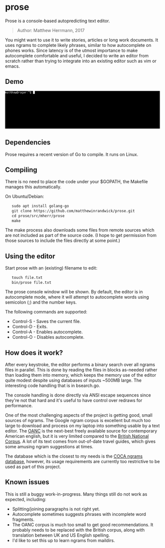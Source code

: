 # prose

Prose is a console-based autopredicting text editor.

> Author: Matthew Herrmann, 2017

You might want to use it to write stories, articles or long work documents. It
uses ngrams to complete likely phrases, similar to how autocomplete on phones
works. Since latency is of the utmost importance to make autocomplete
comfortable and useful, I decided to write an editor from scratch rather than
trying to integrate into an existing editor such as vim or emacs.

## Demo

![example use](demo.gif)

## Dependencies

Prose requires a recent version of Go to compile. It runs on Linux.

## Compiling

There is no need to place the code under your $GOPATH, the Makefile manages
this automatically.

On Ubuntu/Debian:

```
   sudo apt install golang-go
   git clone https://github.com/matthewinrandwick/prose.git
   cd prose/src/mherr/prose
   make
```

The make process also downloads some files from remote sources which are not
included as part of the source code. (I hope to get permission from those
sources to include the files directly at some point.)

## Using the editor

Start prose with an (existing) filename to edit:

```
   touch file.txt
   bin/prose file.txt
```

The prose console window will be shown. By default, the editor
is in autocomplete mode, where it will attempt to autocomplete words using
semicolon (;) and the number keys.

The following commands are supported:

 * Control-S - Saves the current file.
 * Control-D - Exits.
 * Control-A - Enables autocomplete.
 * Control-O - Disables autocomplete.

## How does it work?

After every keystroke, the editor performs a binary search over all ngrams
files in parallel. This is done by reading the files in blocks as-needed rather
than loading them into memory, which keeps the memory use of the editor quite
modest despite using databases of inputs ~500MB large. The interesting code
handling that is in bsearch.go.

The console handling is done directly via ANSI escape sequences since they're
not that hard and it's useful to have control over redraws for performance.

One of the most challenging aspects of the project is getting good, small
sources of ngrams. The Google ngram corpus is excellent but much too large to
download and process on my laptop into something usable by a text editor. The
[OANC](http://www.anc.org/data/oanc/) is the next-best freely available source
for contemporary American english, but it is very limited compared to the
[British National Corpus](http://www.natcorp.ox.ac.uk/). A lot of its text
comes from out-of-date travel guides, which gives some amusing ngram
suggestions at times.

The database which is the closest to my needs is the
[COCA ngrams database](http://www.ngrams.info/), however, its usage
requirements are currently too restrictive to be used as part of this project.

## Known issues

This is still a buggy work-in-progress. Many things still do not work as
expected, including:

 * Splitting/joining paragraphs is not right yet.
 * Autocomplete sometimes suggests phrases with incomplete word fragments.
 * The OANC corpus is much too small to get good recommendations. It probably needs to be replaced with the British corpus, along with translation between UK and US English spelling.
 * I'd like to set this up to learn ngrams from maildirs.
